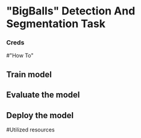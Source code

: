 # "BigBalls" Detection And Segmentation Task


### Creds 


#"How To"

## Train model


## Evaluate the model



## Deploy the model



#Utilized resources

